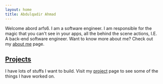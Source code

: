 ```yaml
---
layout: home
title: Abdulqadir Ahmad
---
```

Welcome abord arfs6. I am a software engineer. I am responsible for the magic that you can't see in your apps, all the behind the scene actions, I.E. A back-end software engineer. Want to know more about me? Check out my [about me](/about/) page.

## [Projects](./projects)  

I have lots of stuffs I want to build. Visit my [project](./projects) page to see some of the things I have worked on.
